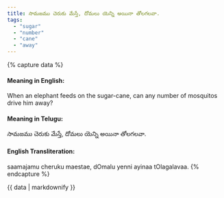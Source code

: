 ```yaml
---
title: సామజము చెరుకు మేస్తే, దోమలు యెన్ని అయినా తోలగలవా.
tags:
  - "sugar"
  - "number"
  - "cane"
  - "away"
---
```


{% capture data %}
#### Meaning in English:
When an elephant feeds on the sugar-cane, can any number of mosquitos drive him away?

#### Meaning in Telugu:
సామజము చెరుకు మేస్తే, దోమలు యెన్ని అయినా తోలగలవా.

#### English Transliteration:
saamajamu cheruku maestae, dOmalu yenni ayinaa tOlagalavaa.
{% endcapture %}

{{ data | markdownify }}

